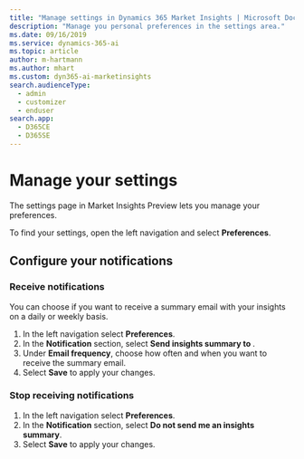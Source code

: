 ```yaml
---
title: "Manage settings in Dynamics 365 Market Insights | Microsoft Docs"
description: "Manage you personal preferences in the settings area."
ms.date: 09/16/2019
ms.service: dynamics-365-ai
ms.topic: article
author: m-hartmann
ms.author: mhart
ms.custom: dyn365-ai-marketinsights
search.audienceType: 
  - admin
  - customizer
  - enduser
search.app: 
  - D365CE
  - D365SE
---
```

# Manage your settings

The settings page in Market Insights Preview lets you manage your preferences.

To find your settings, open the left navigation and select **Preferences**.

## Configure your notifications

### Receive notifications

You can choose if you want to receive a summary email with your insights on a daily or weekly basis.

1. In the left navigation select **Preferences**.
2. In the **Notification** section, select **Send insights summary to <email address>**.
3. Under **Email frequency**, choose how often and when you want to receive the summary email.
4. Select **Save** to apply your changes.

### Stop receiving notifications

1. In the left navigation select **Preferences**.
2. In the **Notification** section, select **Do not send me an insights summary**.
3. Select **Save** to apply your changes.
